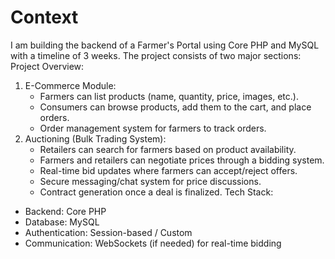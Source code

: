 # Context


I am building the backend of a Farmer's Portal using Core PHP and MySQL with a timeline of 3 weeks. The project consists of two major sections:
Project Overview:
1. E-Commerce Module:
   * Farmers can list products (name, quantity, price, images, etc.).
   * Consumers can browse products, add them to the cart, and place orders.
   * Order management system for farmers to track orders.
2. Auctioning (Bulk Trading System):
   * Retailers can search for farmers based on product availability.
   * Farmers and retailers can negotiate prices through a bidding system.
   * Real-time bid updates where farmers can accept/reject offers.
   * Secure messaging/chat system for price discussions.
   * Contract generation once a deal is finalized.
Tech Stack:
* Backend: Core PHP
* Database: MySQL
* Authentication: Session-based / Custom
* Communication: WebSockets (if needed) for real-time bidding